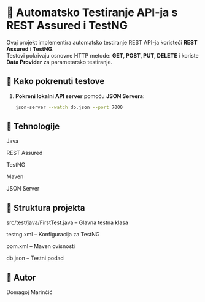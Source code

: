 # 🧪 Automatsko Testiranje API-ja s REST Assured i TestNG

Ovaj projekt implementira automatsko testiranje REST API-ja koristeći **REST Assured** i **TestNG**.  
Testovi pokrivaju osnovne HTTP metode: **GET, POST, PUT, DELETE** i koriste **Data Provider** za parametarsko testiranje.

## 🚀 Kako pokrenuti testove

1. **Pokreni lokalni API server** pomoću **JSON Servera**:
   ```sh
   json-server --watch db.json --port 7000
   ```
## 📌 Tehnologije
Java

REST Assured

TestNG

Maven

JSON Server

## 📁 Struktura projekta

src/test/java/FirstTest.java – Glavna testna klasa

testng.xml – Konfiguracija za TestNG

pom.xml – Maven ovisnosti

db.json – Testni podaci

## 👤 Autor
Domagoj Marinčić